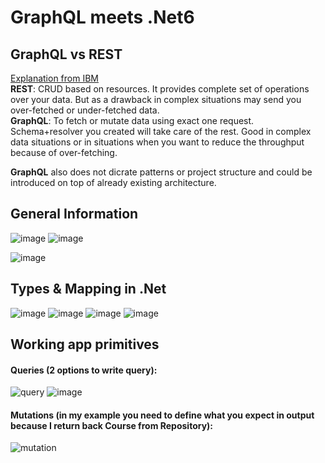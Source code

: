 # GraphQL meets .Net6

## GraphQL vs REST
[Explanation from IBM](https://www.youtube.com/watch?v=PTfZcN20fro)  
**REST**: CRUD based on resources. It provides complete set of operations over your data. But as a drawback in complex situations may send you over-fetched or under-fetched data.  
**GraphQL**: To fetch or mutate data using exact one request. Schema+resolver you created will take care of the rest. Good in complex data situations or in situations when you want to reduce the throughput because of over-fetching.  
  
**GraphQL** also does not dicrate patterns or project structure and could be introduced on top of already existing architecture.  


## General Information
![image](https://user-images.githubusercontent.com/4239376/230193846-1d5b6066-caa8-46ee-b597-33c74a339464.png)
![image](https://user-images.githubusercontent.com/4239376/230776847-2edb4868-8e51-467e-b9a8-d0c7ac6dcbe3.png)

![image](https://user-images.githubusercontent.com/4239376/229582245-a736c974-da88-4bd7-a4ac-b6fc4886bd86.png)

## Types & Mapping in .Net
![image](https://user-images.githubusercontent.com/4239376/230194495-cf1b6a64-8a86-45ec-bef6-0a274079e0c2.png)
![image](https://user-images.githubusercontent.com/4239376/230194777-4aa44db6-826a-42e5-a997-b2d8af3b2641.png)
![image](https://user-images.githubusercontent.com/4239376/230195410-b49ed8bf-f97a-46ca-b37c-70eebf2d7e1f.png)
![image](https://user-images.githubusercontent.com/4239376/230195915-daae35c3-08c6-4c69-af02-0d6fdc6d86cd.png)

## Working app primitives
#### Queries (2 options to write query):
![query](https://user-images.githubusercontent.com/4239376/230211775-c5fa92e9-66d2-4ebc-90c1-1ec54461e1f1.png)
![image](https://user-images.githubusercontent.com/4239376/230778518-958dfb5f-0334-4729-a426-2bbc5f61aea0.png)
#### Mutations (in my example you need to define what you expect in output because I return back Course from Repository):
![mutation](https://user-images.githubusercontent.com/4239376/230778470-c1a5c4a1-e115-44d0-ae97-62f9a2e288c5.png)


